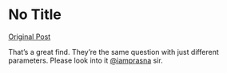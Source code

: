 # No Title

[Original Post](https://discourse.onlinedegree.iitm.ac.in/t/172707/8)

<p>That’s a great find. They’re the same question with just different parameters. Please look into it <a class="mention" href="/u/iamprasna">@iamprasna</a> sir.</p>